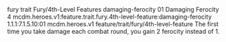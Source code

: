 <ability>
  <metadata>
    <class>fury</class>
    <feature_type>trait</feature_type>
    <file_dpath>Fury/4th-Level Features</file_dpath>
    <item_id>damaging-ferocity</item_id>
    <item_index>01</item_index>
    <item_name>Damaging Ferocity</item_name>
    <level>4</level>
    <scc>mcdm.heroes.v1:feature.trait.fury.4th-level-feature:damaging-ferocity</scc>
    <scdc>1.1.1:7.1.5.10:01</scdc>
    <source>mcdm.heroes.v1</source>
    <type>feature/trait/fury/4th-level-feature</type>
  </metadata>
  <effects>
    <effect type="mundane">The first time you take damage each combat round, you gain 2 ferocity instead of 1.</effect>
  </effects>
</ability>
